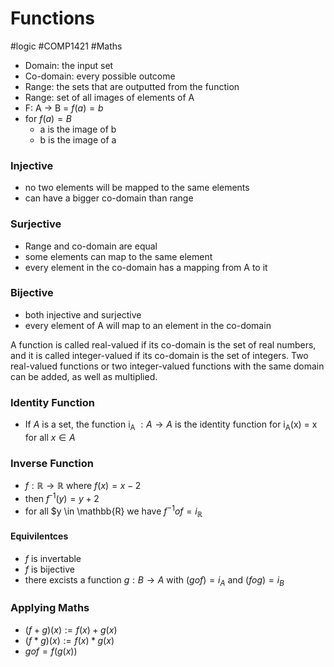 # Functions
#logic #COMP1421 #Maths
- Domain: the input set
- Co-domain: every possible outcome
- Range: the sets that are outputted from the function
- Range: set of all images of elements of A
- F: A $\rightarrow$ B = $f(a)=b$
- for $f(a)=B$
	- a is the image of b
	- b is the image of a
### Injective
- no two elements will be mapped to the same elements
- can have a bigger co-domain than range
### Surjective
- Range and co-domain are equal
- some elements can map to the same element
- every element in the co-domain has a mapping from A to it
### Bijective
- both injective and surjective
- every element of A will map to an element in the co-domain

A function is called real-valued if its co-domain is the set of real numbers, and it is called integer-valued if its co-domain is the set of integers.
Two real-valued functions or two integer-valued functions with the same domain can be added, as well as multiplied.

### Identity Function
- If $A$ is a set, the function i<sub>A</sub> $:A \rightarrow A$ is the identity function for i<sub>A</sub>(x) = x for all $x \in A$

### Inverse Function
- $f : \mathbb{R} \rightarrow \mathbb{R}$ where $f(x) = x -2$
- then $f$<sup>-1</sup>$(y) = y + 2$ 
- for all $y \in \mathbb{R} we have $f^{-1} o f = {i}_\mathbb{R}$ 
#### Equivilentces
- $f$ is invertable
- $f$ is bijective
- there excists a function $g : B \rightarrow A$ with $(gof) = i_A$ and $(fog) = i_B$

### Applying Maths
- $(f+g)(x) := f(x) + g(x)$
- $(f * g)(x) := f(x) * g(x)$
- $g o f  =  f(g(x))$